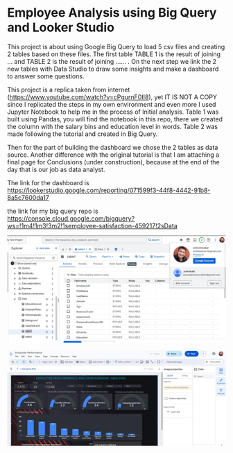 # Employee Analysis using Big Query and Looker Studio
This project is about using Google Big Query to load 5 csv files and creating 2 tables based on these files. The first table TABLE 1 is the result of joining ...
and TABLE 2 is the result of joining ...... . On the next step we link the 2 new tables with Data Studio to draw some insights and make a dashboard to answer some questions.

This project is a replica taken from internet (https://www.youtube.com/watch?v=cPgurnF0II8), yet IT IS NOT A COPY since I replicated the steps in my own environment and even more I used Jupyter Notebook to help me in the process of Initial analysis. Table 1 was built using Pandas, you will find the notebook in this repo, there we created the column with the salary bins and education level in words.
Table 2 was made following the tutorial and created in Big Query.  

Then for the part of building the dashboard we chose the 2 tables as data source. Another difference with the original tutorial is that I am attaching a final page for Conclusions (under construction), because at the end of the day that is our job as data analyst. 

The link for the dashboard is https://lookerstudio.google.com/reporting/071599f3-44f8-4442-91b8-8a5c7600da17

the link for my big query repo is https://console.cloud.google.com/bigquery?ws=!1m4!1m3!3m2!1semployee-satisfaction-459217!2sData


![alt](/IMAGES/screenshot_bigquery.jpg) 

![alt](/IMAGES/screenshot_looker.jpg)
